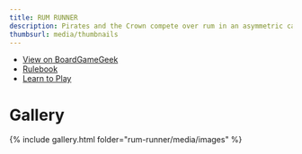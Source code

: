 ```yaml
---
title: RUM RUNNER
description: Pirates and the Crown compete over rum in an asymmetric card game
thumbsurl: media/thumbnails
---
```

- [View on BoardGameGeek](https://boardgamegeek.com/boardgame/370114/rum-runner)
- [Rulebook](rules.html)
- [Learn to Play](learn-to-play.html)

# Gallery
{% include gallery.html folder="rum-runner/media/images" %}